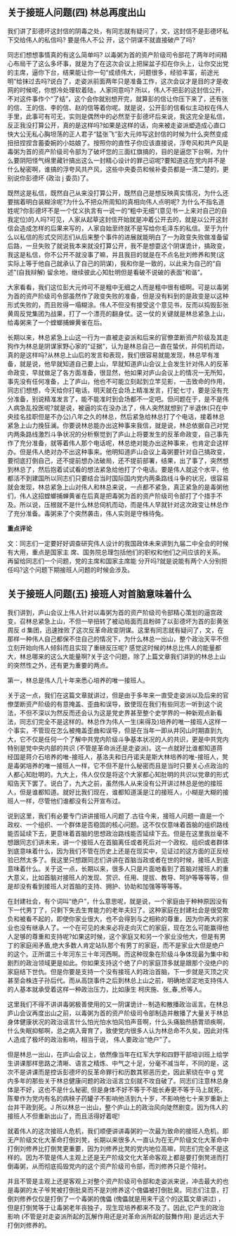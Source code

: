 ## 关于接班人问题(四) 林总再度出山

我们讲了彭德坏这封信的阴毒之处，有同志就有疑问了，文，这封信不是彭德坏私下交给伟人的私信吗? 要是伟人不公
开，这个阴谋不就直接破产了吗?

同志们想想事情真的有这么简单吗? 以毒粥为首的资产阶级司令部花了两年时间精心布局干了这么多坏事，就是为了在这次会议上把屎盆子扣在你头上，让你交出党的主席，逼你下台，结果能让你一句“成绩伟大，问题很多，经验丰富，前途光明”给抹过去吗?说白了，走姿派前面两年只是准备工作，这次会议才是目的才是收网的时候呢，你想冷处理软着陆，人家同意吗? 所以，伟人不把彭的这封信公开，不对这件事作个“了结”，这个会你就别想开完，就算彭的信让你压下来了，还有张的信、王的信、李的信、赵的信等着你呢。就是说，公开彭的信看似主动权在伟人手里，此事可有可无，实则是偶然中的必然至于彭德坏后来说，我这完全是私信，反正我没打算公开，真的是这样吗?如果是这样的话，向来被走姿派塑造成心直口快大公无私心胸坦荡的正人君子“猛张飞”彭大元帅写这封信的时候为什么突然变成扭扭捏捏含蓄委婉的小姑娘了。按照你的直性子你应该直接说，浮夸风和共产风是毒粥为首的资产阶级司令部为了破坏您的三面红旗搞的，目的是逼您下台啊，为什么要阴阳怪气绵里藏针搞出这么一封精心设计的罪己诏呢?要知道这在党内并不是什么秘密啊，谁搞的浮夸风共产风，这些中央委员和候补委员都是一清二楚的，更别说你彭德坏 (政治 j 委员)了。

既然这是私信，既然自己从来没打算公开，既然自己是想反映真实情况，为什么还要揣着明白装糊涂呢?为什么不把众所周知的真相向伟人点明呢? 为什么不指名道姓呢?你彭德坏不是一个仗义执言有一说一的“粗中无细”(意见书一上来对自己的自我定位)的人吗?可见，人家从起草这封信开始就是冲着公开去的，就是以公开这封信会造成怎样的后果来写的，人家自始至终就不是写给你毛泽东的私信。至于为什么以私信的形式交同志们从后来整个事件的进展就能明白了一为政变失败做准备留后路，一旦失败了就说我本来就没打算公开，我不是想耍这个阴谋诡计，搞政变，我这是私信，你不公开不就没事了嘛，并且我目的就是在不点名批刘修养和凳(这实际上等于他自己就承认了自己的阴谋)，我和你是一致的，以此来为自己的“自述”(自我辩解) 留余地，继续彼此心知肚明但是看破不说破的表面“和谐”。

大家看看，我们这位彭大元帅可不是粗中无细之人而是粗中很有细啊。可是以毒粥为首的资产阶级司令部虽然作了政变失败的准备，但是没有料到的是政变是以这种形式失败的，而且败得一塌糊涂。伟人不但没有接受这个意见书，反而以捣毁彭张黄周反党集团为战果，打了一个漂亮的翻身仗。这一仗的关键就是林总紧急上山，给毒粥来了一个螳螂捕蝉黄雀在后。

长期以来，林总紧急上山这一行为一直被走姿派和后来的官僚垄断资产阶级及其走狗作为林总是阴谋家野心家的“证据”，认为是林总自己一直在蛰伏，并伺机而动，真的是这样吗?从林总上山后的发言和表现，我们很容易就能发现，林总早有准备，就是说，他早就知道自己要上山，早就知道庐山会议上会发生针对伟人的反革命政变，早就做足了各方面准备，很显然，他如果对庐山会议上的情况一无所知，事先没有任何准备，上了庐山，他也不可能立刻起到立竿见影，一击致命的作用，同志们想想，今天给你打电话，明天就在会场上精准发言，打蛇七寸，要是没有充分准备，别说精准发言了，能不能准时到会场都不一定吧。但问题在于，是不是伟人病急乱投医呢?就是说，被逼的实在没办法了，伟人突然就想到了半退休(只在中央挂名挂职但是不办公)八年之久的林总，然后紧急给林总打了个电话，接着林总紧急上山力挽狂澜。你要说林总能办出这种事来我信，就是说，林总依据自己对党内两条路线激烈斗争状况的分析察觉到了庐山上将要发生的反革命政变，自己事先作了充分准备，就等着伟人那个电话呢，林总绝对能办出这种事来，也肯定会这样办。但是伟人绝对办不出这种事来。他明知道庐山会议上毒粥要针对自己搞政变，要彻底打倒自己，还不提前想办法破局，还不提前部署，结果，出了事了，突然想到林总了，然后抱着试试看的想法紧急给他打了个电话。要是伟人就这个水平，他都活不到建国所以同志们只要结合当时国际国内党内两条路线斗争的状况，很容易就会发现，林总紧急上山对伟人和林总来说，一点都不紧急，真正紧急的是毒粥他们，伟人这招螳螂捕蝉黄雀在后真是把毒粥为首的资产阶级司令部打了个措手不及。所以说，压根就不是什么林总伺机而动，而是伟人早就针对这次政变让林总作了充分准备。毒粥来了个突然袭击，伟人实则是守株待兔。

**重点评论**

文：同志们一定要好好调查研究伟人设计的我国政体未来讲到九届二中全会的时候有大用，重点是国家主
席、国务院总理包括他们的职权和他们之间应该的关系。再留给同志们一个问题，党的主席和国家主席能
分开吗?就是说能有两个人分别担任吗?这个问题下期接班人问题的时候会涉及。

## 关于接班人问题(五) 接班人对首脑意味着什么

我们讲到，庐山会议上伟人针对以毒粥为首的资产阶级司令部精心策划的逼宫政变，召林总紧急上山，不但一举扭转了被动局面而且粉碎了以彭德坏为首的彭黄张周反 d 集团，迅速挫败了这次反革命政变阴谋。这里有同志就有疑问了，文，在那样一种伟人自己都保不住自己的情况下，为什么林总一出山，整个政治天平不但立刻开始向伟人倾斜而且实现了重磅反压呢? 感觉这时候的林总比伟人的能量都大，林总哪来的这么大能量啊?关于这个问题，除了上篇文章我们讲到的林总上山的突然性之外，还有更为重要的两点。

第一，林总是伟人几十年来悉心培养的唯一接班人。

关于这一点，我们在这篇文章就讲过，但是由于多年来一直受走姿派以及后来的官僚垄断资产阶级的有意掩盖、歪曲和误导，致使现在我们有些同志一听到这个说法，不但不深以为然反而还会认为这是党史界甚至整个史学界的一种新观点新看法，同志们完全不是这样的。林总作为伟人一生(来得及)培养的唯一接班人这样一个事实，不管现在怎么被掩盖歪曲和误导，但是在当年一即从井冈山时期直到九大，它不仅是任何一个了解中共党内阶级斗争基本状况的人的共识，更是中共党内特别是党中央内部的共识 (不管是革命派还是走姿派)。这一点就好比谁都知道蒋经国是蒋介石培养的唯-接班人，基洛夫和日丹诺夫是斯大林培养的唯-接班人，凳是毒粥培养的唯一接班人一样，它不但不是什么秘密而且是当时只要关心点政治的人都心知肚明的。九大上，伟人仅仅是将这个大家都心知肚明的共识以党章的形式昭告天下罢了。说白了，九大之前，虽然伟人从来没有公开讲过林总是他的接班人，但是谁都知道。就好比我们现在，谁都知道溪是江的接班人，小糊是大糊的接班人一样，尽管他们谁都没有公开宣布过。

说到这里，我们有必要专门讲讲接班人问题了.古往今来，接班人问题一直是一个政权、一个组织、一个群体是否稳固的核心问题。这不仅仅意味着首脑的组织路线能否延续下去，更意味着首脑的思想政治路线能否延续下去。但是在这里我丝毫不想跟同志们讲未来，讲一个接班人在首脑离任或者死后对一个政权、组织或者群体到底意味着什么，因为我们不管在历史上还是在现实中，见证过的这方面的正反经验已然太多了。我这里只想跟同志们讲讲在首脑当政或者在世的时候，接班人到底意味着什么。关于这一点，长期以来，很多人只是片面地看到了首脑对接班人的重大意义，比如首脑对接班人的发现、赏识、任用、提拔、教导、呵护等等等等，但是却没有看到接班人对首脑的支持、拥护、协助和加强等等等等。

在封建社会，有个词叫“绝户”，什么意思呢，就是说，一个家庭由于种种原因没有下一代男丁了，只剩下失去生育能力的老年夫妇了。这种家庭在封建社会是很受欺负和被看不起的，即使你家业很大，也不会得到与之相称的尊重，因为你再大的家业也没有继承人了。一个在可见的未来必将走向灭亡的家庭，现在怎么可能赢得他人足够的尊重和支持呢?如果这时候，这个家庭又和另一个家业没他大，但是有男丁的家庭闹矛盾,绝大多数人肯定站队那个有男丁的家庭，而不是家业大但是绝户的这个。正所谓三十年河东三十年河西啊。而这种现象在阶级斗争体现最为集中和剧烈的政治领域更是如此。你如果支持这个绝了户的家庭顶多就是跟那个没绝户的家庭结下世仇。但是你要是支持一个没有接班人的政治首脑，下一步就是灭顶之灾甚至会株连子孙后代。而从高饶事件之后到林总上山之前，明确地坚定地支持伟人的人基本就承受着这样一种政治压力，比如康生 柯庆施、张_春_桥等人。  

这里我们不得不讲讲毒粥极善使用的又一阴谋诡计--制造和散播政治谣言。在林总庐山会议再度出山之前，以毒粥为首的资产阶级司令部制造并散播了大量关于林总身体健康状况的政治谣言什么怕光怕水怕风怕声音啊，什么头痛脑热肠胃顽疾啊，什么失眠抑郁啊，总之病入膏育了，致使党内很多人认为林总命不久矣，因此对伟人造成了极坏的政治影响，相当于说，
伟人要政治“绝户”了。

但是林总一出山，在庐山会议上，依然像当年在红军大学和四野干部培训班上给学生讲课那样思路之清晰、语言之精炼、中气之十足，分毫不减当年，不同的是，这次不是讲课而是控诉彭德坏的反革命罪行和历数其邪恶历史，因此萦绕在中 g 党内多年的那些关于林总健康问题的政治谣言立刻就不攻自破了。同志们注意林总身体是不好，这也不是什么秘密, 但是身体不好不等于不能长寿更不等于马上就死，陈晕作为党内有名的病秧子药罐子不影响他活到九十岁，不影响他七十来岁重新上台并干政到死。J 所以林总一出山，整个庐山上的政治风向陡然剧变。因为伟人的接班人不但重新出山了，而且活得好着呢!

就着伟人的这次接班人危机，我们顺便讲讲毒粥的一次最为致命的接班人危机，即无产阶级文化大革命打倒刘凳，长期以来很多人一直认为在无产阶级文化大革命中打倒刘修养比打倒凳更重要，因为刘修养比凳的党内地位高嘛，同志们完全不是这样的。因为不管是伟人主观上还是无产阶级文化大革命客观上都是要打倒凳进而打倒毒粥，从而彻底捣毁党内的这个资产阶级司令部，而刘修养只是个陪衬。

并且不管是主观上还是客观上对整个资产阶级司令部和走姿派来说，冲击最大的也是毒粥的太子爷凳被打倒批臭而不是刘修养这个傀儡被打倒批臭。同志们注意，打倒刘修养仅仅是打倒了一个毒粥的傀儡 (傀儡就是用来干这个的这篇文章讲过) ，但是打倒凳等于让毒粥老年丧独子，现生现培养都来不及了。因此,它产生的政治影响 (不管是对走姿派所起的瓦解作用还是对革命派所起的鼓舞作用) 是远远大于打倒刘修养的。 